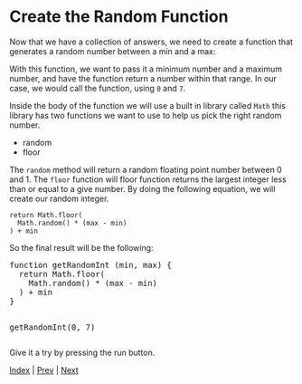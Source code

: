 # Create the Random Function

Now that we have a collection of answers, we need to create a function that generates a random number between a min and a max:

With this function, we want to pass it a minimum number and a maximum number, and have the function return a number within that range. In our case, we would call the function, using `0` and `7`.

Inside the body of the function we will use a built in library called `Math` this library has two functions we want to use to help us pick the right random number.

* random
* floor

The `random` method will return a random floating point number between 0 and 1.
The `floor` function will floor function returns the largest integer less than or equal to a give number. By doing the following equation, we will create our random integer.

```
return Math.floor(
  Math.random() * (max - min)
) + min
```

So the final result will be the following:

<div class="tonic">
<pre>
function getRandomInt (min, max) {
  return Math.floor(
    Math.random() * (max - min)
  ) + min
}

getRandomInt(0, 7)
</pre>
</div>

Give it a try by pressing the run button.

[Index](.) | [Prev](4) | [Next](6)
